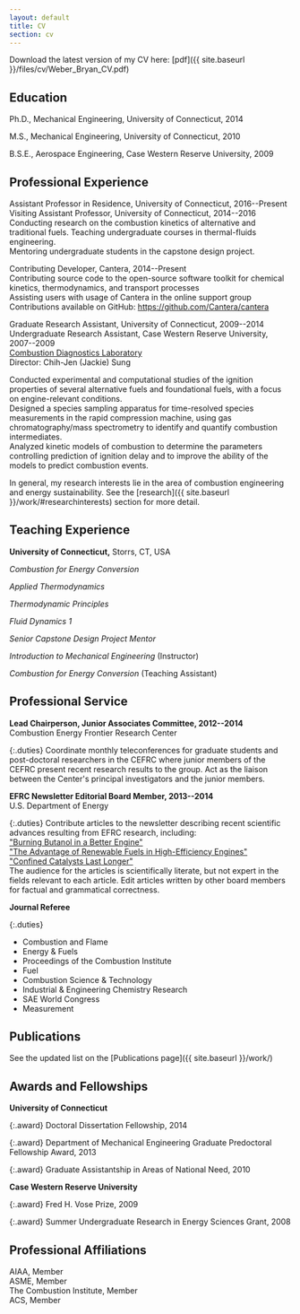 ```yaml
---
layout: default
title: CV
section: cv
---
```

Download the latest version of my CV here: [pdf]({{ site.baseurl }}/files/cv/Weber_Bryan_CV.pdf)

Education
---
Ph.D., Mechanical Engineering, University of Connecticut, 2014

M.S., Mechanical Engineering, University of Connecticut, 2010

B.S.E., Aerospace Engineering, Case Western Reserve University, 2009

Professional Experience
---
Assistant Professor in Residence, University of Connecticut, 2016--Present  
Visiting Assistant Professor, University of Connecticut, 2014--2016  
Conducting research on the combustion kinetics of alternative and traditional
fuels. Teaching undergraduate courses in thermal-fluids engineering.  
Mentoring undergraduate students in the capstone design project.

Contributing Developer, Cantera, 2014--Present  
Contributing source code to the open-source software toolkit for chemical kinetics, thermodynamics, and transport processes  
Assisting users with usage of Cantera in the online support group  
Contributions available on GitHub: <https://github.com/Cantera/cantera>

Graduate Research Assistant, University of Connecticut, 2009--2014  
Undergraduate Research Assistant, Case Western Reserve University, 2007--2009  
[Combustion Diagnostics Laboratory](http://combdiaglab.engr.uconn.edu)  
Director: Chih-Jen (Jackie) Sung

Conducted experimental and computational studies of the ignition
properties of several alternative fuels and foundational fuels, with
a focus on engine-relevant conditions.  
Designed a species sampling apparatus for time-resolved
species measurements in the rapid compression machine, using gas
chromatography/mass spectrometry to identify and quantify
combustion intermediates.  
Analyzed kinetic models of combustion to determine the parameters
controlling prediction of ignition delay and to improve the ability of
the models to predict combustion events.

In general, my research interests lie in the area of combustion engineering and energy sustainability.
See the [research]({{ site.baseurl }}/work/#researchinterests) section for more detail.


Teaching Experience
---
**University of Connecticut,** Storrs, CT, USA

_Combustion for Energy Conversion_

_Applied Thermodynamics_

_Thermodynamic Principles_

_Fluid Dynamics 1_

_Senior Capstone Design Project Mentor_

_Introduction to Mechanical Engineering_ (Instructor)

_Combustion for Energy Conversion_ (Teaching Assistant)

Professional Service
---
**Lead Chairperson, Junior Associates Committee, 2012--2014**  
Combustion Energy Frontier Research Center

{:.duties}
Coordinate monthly teleconferences for graduate students
and post-doctoral researchers in the CEFRC where junior members of
the CEFRC present recent research results to the group.
Act as the liaison between the Center's principal investigators
and the junior members.

**EFRC Newsletter Editorial Board Member, 2013--2014**  
U.S. Department of Energy

{:.duties}
Contribute articles to the newsletter describing recent scientific advances resulting from EFRC research, including:  
["Burning Butanol in a Better Engine"](http://www.energyfrontier.us/newsletter/201210/burning-butanol-better-engine)  
["The Advantage of Renewable Fuels in High-Efficiency Engines"](http://www.energyfrontier.us/newsletter/201401/advantage-renewable-fuels-high-efficiency-engines)  
["Confined Catalysts Last Longer"](http://www.energyfrontier.us/newsletter/201404/confined-catalysts-last-longer)  
The audience for the articles is scientifically literate, but not
expert in the fields relevant to each article. Edit articles written
by other board members for factual and grammatical correctness.

**Journal Referee**

{:.duties}
+ Combustion and Flame
+ Energy & Fuels
+ Proceedings of the Combustion Institute
+ Fuel
+ Combustion Science & Technology
+ Industrial & Engineering Chemistry Research
+ SAE World Congress
+ Measurement

Publications
---
See the updated list on the [Publications page]({{ site.baseurl }}/work/)

Awards and Fellowships
---
**University of Connecticut**

{:.award}
Doctoral Dissertation Fellowship, 2014

{:.award}
Department of Mechanical Engineering Graduate Predoctoral Fellowship Award, 2013

{:.award}
Graduate Assistantship in Areas of National Need, 2010

**Case Western Reserve University**

{:.award}
Fred H. Vose Prize, 2009

{:.award}
Summer Undergraduate Research in Energy Sciences Grant, 2008

Professional Affiliations
---
AIAA, Member  
ASME, Member  
The Combustion Institute, Member  
ACS, Member
